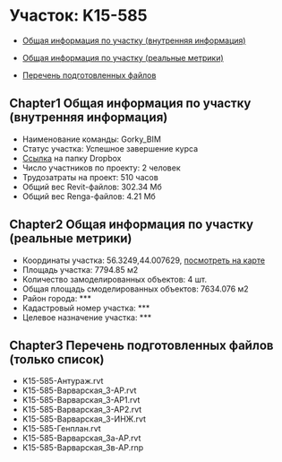 # Участок: K15-585

* [Общая информация по участку (внутренняя информация)](#Chapter1)

* [Общая информация по участку (реальные метрики)](#Chapter2)

* [Перечень подготовленных файлов](#Chapter3)

## <a id="test">Chapter1</a> Общая информация по участку (внутренняя информация)
+ Наименование команды: Gorky_BIM
+ Статус участка: Успешное завершение курса
+ [Ссылка](https://www.dropbox.com/sh/wvvgv1nw1iqred9/AAB_wyixxH5E8Bdio7O5v3ZYa/K15_585?dl=0) на папку Dropbox
+ Число участников по проекту: 2 человек
+ Трудозатраты на проект: 510 часов
+ Общий вес Revit-файлов: 302.34 Мб
+ Общий вес Renga-файлов: 4.21 Мб
## <a id="test">Chapter2</a> Общая информация по участку (реальные метрики)
+ Координаты участка: 56.3249,44.007629, [посмотреть на карте](https://yandex.ru/maps/47/nizhny-novgorod/?ll=56.3249%2C44.007629&z=19)
+ Площадь участка: 7794.85 м2
+ Количество замоделированных объектов: 4 шт.
+ Общая площадь смоделированных объектов: 7634.076 м2
+ Район города: *** 
+ Кадастровый номер участка: *** 
+ Целевое назначение участка: *** 
## <a id="test">Chapter3</a> Перечень подготовленных файлов (только список)
+ K15-585-Антураж.rvt
+ K15-585-Варварская_3-АР.rvt
+ K15-585-Варварская_3-АР1.rvt
+ K15-585-Варварская_3-АР2.rvt
+ K15-585-Варварская_3-ИНЖ.rvt
+ K15-585-Генплан.rvt
+ К15-585-Варварская_3а-АР.rvt
+ К15-585-Варварская_3в-АР.rnp
